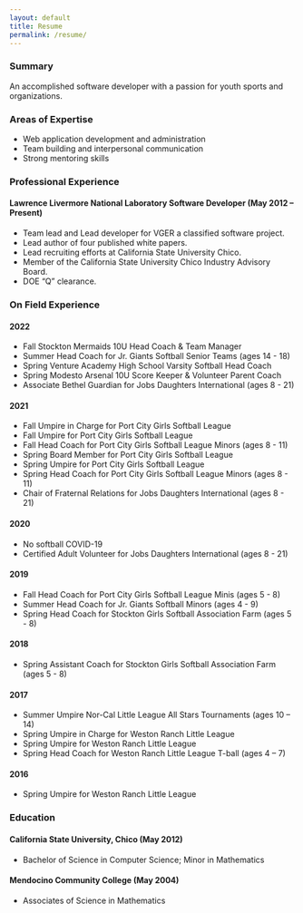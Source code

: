 ```yaml
---
layout: default
title: Resume
permalink: /resume/
---
```



### Summary
An accomplished software developer with a passion for youth sports and organizations.

### Areas of Expertise

* Web application development and administration
* Team building and interpersonal communication
* Strong mentoring skills

### Professional Experience

#### Lawrence Livermore National Laboratory Software Developer (May 2012 – Present)

* Team lead and Lead developer for VGER a classified software project.
* Lead author of four published white papers.
* Lead recruiting efforts at California State University Chico.
* Member of the California State University Chico Industry Advisory Board.
* DOE “Q” clearance.

### On Field Experience

#### 2022

* Fall Stockton Mermaids 10U Head Coach & Team Manager
* Summer Head Coach for Jr. Giants Softball Senior Teams (ages 14 - 18)
* Spring Venture Academy High School Varsity Softball Head Coach
* Spring Modesto Arsenal 10U Score Keeper & Volunteer Parent Coach 
* Associate Bethel Guardian for Jobs Daughters International (ages 8 - 21)

#### 2021

* Fall Umpire in Charge for Port City Girls Softball League
* Fall Umpire for Port City Girls Softball League
* Fall Head Coach for Port City Girls Softball League Minors (ages 8 - 11)
* Spring Board Member for Port City Girls Softball League
* Spring Umpire for Port City Girls Softball League
* Spring Head Coach for Port City Girls Softball League Minors (ages 8 - 11)
* Chair of Fraternal Relations for Jobs Daughters International (ages 8 - 21)

#### 2020

* No softball COVID-19
* Certified Adult Volunteer for Jobs Daughters International (ages 8 - 21)

#### 2019

* Fall Head Coach for Port City Girls Softball League Minis (ages 5 - 8)
* Summer Head Coach for Jr. Giants Softball Minors (ages 4 - 9)
* Spring Head Coach for Stockton Girls Softball Association Farm (ages 5 - 8)

#### 2018

* Spring Assistant Coach for Stockton Girls Softball Association Farm (ages 5 - 8)

#### 2017

* Summer Umpire Nor-Cal Little League All Stars Tournaments (ages 10 – 14)
* Spring Umpire in Charge for Weston Ranch Little League 
* Spring Umpire for Weston Ranch Little League
* Spring Head Coach for Weston Ranch Little League T-ball (ages 4 – 7)

#### 2016

* Spring Umpire for Weston Ranch Little League

### Education

#### California State University, Chico (May 2012)

* Bachelor of Science in Computer Science; Minor in Mathematics

#### Mendocino Community College (May 2004)

* Associates of Science in Mathematics

